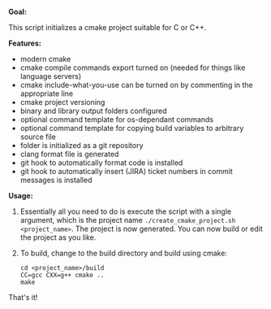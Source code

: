 **Goal:**

This script initializes a cmake project suitable for C or C++.

**Features:**
- modern cmake
- cmake compile commands export turned on (needed for things like language servers)
- cmake include-what-you-use can be turned on by commenting in the appropriate line
- cmake project versioning
- binary and library output folders configured
- optional command template for os-dependant commands
- optional command template for copying build variables to arbitrary source file
- folder is initialized as a git repository
- clang format file is generated
- git hook to automatically format code is installed
- git hook to automatically insert (JIRA) ticket numbers in commit messages is installed

**Usage:**
1) Essentially all you need to do is execute the script with a single argument, which is the project name `./create_cmake_project.sh <project_name>`. The project is now generated. You can now build or edit the project as you like.
    
2) To build, change to the build directory and build using cmake:
    ```
    cd <project_name>/build
    CC=gcc CXX=g++ cmake ..
    make
    ```

That's it!
